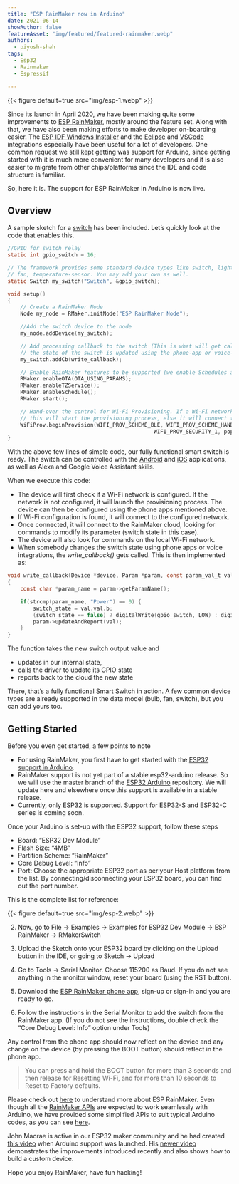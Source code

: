 ```yaml
---
title: "ESP RainMaker now in Arduino"
date: 2021-06-14
showAuthor: false
featureAsset: "img/featured/featured-rainmaker.webp"
authors:
  - piyush-shah
tags:
  - Esp32
  - Rainmaker
  - Espressif

---
```

{{< figure
    default=true
    src="img/esp-1.webp"
    >}}

Since its launch in April 2020, we have been making quite some improvements to [ESP RainMaker](https://rainmaker.espressif.com/), mostly around the feature set. Along with that, we have also been making efforts to make developer on-boarding easier. The [ESP IDF Windows Installer](https://docs.espressif.com/projects/esp-idf/en/latest/esp32/get-started/windows-setup.html#esp-idf-tools-installer) and the [Eclipse](https://github.com/espressif/idf-eclipse-plugin#installing-idf-plugin-using-update-site-url) and [VSCode](https://docs.espressif.com/projects/vscode-esp-idf-extension/en/latest/additionalfeatures/install-esp-components.html) integrations especially have been useful for a lot of developers. One common request we still kept getting was support for Arduino, since getting started with it is much more convenient for many developers and it is also easier to migrate from other chips/platforms since the IDE and code structure is familiar.

So, here it is. The support for ESP RainMaker in Arduino is now live.

## Overview

A sample sketch for a [switch](https://github.com/espressif/arduino-esp32/tree/master/libraries/RainMaker/examples/RMakerSwitch) has been included. Let’s quickly look at the code that enables this.

```c
//GPIO for switch relay
static int gpio_switch = 16;

// The framework provides some standard device types like switch, lightbulb,
// fan, temperature-sensor. You may add your own as well.
static Switch my_switch("Switch", &gpio_switch);

void setup()
{
    // Create a RainMaker Node
    Node my_node = RMaker.initNode("ESP RainMaker Node");

    //Add the switch device to the node
    my_node.addDevice(my_switch);

    // Add processing callback to the switch (This is what will get called when
    // the state of the switch is updated using the phone-app or voice-assistants
    my_switch.addCb(write_callback);

    // Enable RainMaker features to be supported (we enable Schedules and OTA here)
    RMaker.enableOTA(OTA_USING_PARAMS);
    RMaker.enableTZService();
    RMaker.enableSchedule();
    RMaker.start();

    // Hand-over the control for Wi-Fi Provisioning. If a Wi-Fi network is not yet configured,
    // this will start the provisioning process, else it will connect to the Wi-Fi network
    WiFiProv.beginProvision(WIFI_PROV_SCHEME_BLE, WIFI_PROV_SCHEME_HANDLER_FREE_BTDM,
                                              WIFI_PROV_SECURITY_1, pop, service_name);
}
```

With the above few lines of simple code, our fully functional smart switch is ready. The switch can be controlled with the [Android](https://play.google.com/store/apps/details?id=com.espressif.rainmaker) and [iOS](https://apps.apple.com/app/esp-rainmaker/id1497491540) applications, as well as Alexa and Google Voice Assistant skills.

When we execute this code:

- The device will first check if a Wi-Fi network is configured. If the network is not configured, it will launch the provisioning process. The device can then be configured using the phone apps mentioned above.
- If Wi-Fi configuration is found, it will connect to the configured network.
- Once connected, it will connect to the RainMaker cloud, looking for commands to modify its parameter (switch state in this case).
- The device will also look for commands on the local Wi-Fi network.
- When somebody changes the switch state using phone apps or voice integrations, the *write_callback()* gets called. This is then implemented as:

```c
void write_callback(Device *device, Param *param, const param_val_t val, void *priv_data, write_ctx_t *ctx)
{
    const char *param_name = param->getParamName();

    if(strcmp(param_name, "Power") == 0) {
        switch_state = val.val.b;
        (switch_state == false) ? digitalWrite(gpio_switch, LOW) : digitalWrite(gpio_switch, HIGH);
        param->updateAndReport(val);
    }
}
```

The function takes the new switch output value and

- updates in our internal state,
- calls the driver to update its GPIO state
- reports back to the cloud the new state

There, that’s a fully functional Smart Switch in action. A few common device types are already supported in the data model (bulb, fan, switch), but you can add yours too.

## Getting Started

Before you even get started, a few points to note

- For using RainMaker, you first have to get started with the [ESP32 support in Arduino](https://github.com/espressif/arduino-esp32).
- RainMaker support is not yet part of a stable esp32-arduino release. So we will use the master branch of the [ESP32 Arduino](https://github.com/espressif/arduino-esp32) repository. We will update here and elsewhere once this support is available in a stable release.
- Currently, only ESP32 is supported. Support for ESP32-S and ESP32-C series is coming soon.

Once your Arduino is set-up with the ESP32 support, follow these steps

- Board: “ESP32 Dev Module”
- Flash Size: “4MB”
- Partition Scheme: “RainMaker”
- Core Debug Level: “Info”
- Port: Choose the appropriate ESP32 port as per your Host platform from the list. By connecting/disconnecting your ESP32 board, you can find out the port number.

This is the complete list for reference:

{{< figure
    default=true
    src="img/esp-2.webp"
    >}}

2. Now, go to File -> Examples -> Examples for ESP32 Dev Module -> ESP RainMaker -> RMakerSwitch

3. Upload the Sketch onto your ESP32 board by clicking on the Upload button in the IDE, or going to Sketch -> Upload

4. Go to Tools -> Serial Monitor. Choose 115200 as Baud. If you do not see anything in the monitor window, reset your board (using the RST button).

5. Download the [ESP RainMaker phone app](https://rainmaker.espressif.com/docs/quick-links.html#phone-apps), sign-up or sign-in and you are ready to go.

6. Follow the instructions in the Serial Monitor to add the switch from the RainMaker app. (If you do not see the instructions, double check the “Core Debug Level: Info” option under Tools)

Any control from the phone app should now reflect on the device and any change on the device (by pressing the BOOT button) should reflect in the phone app.

> You can press and hold the BOOT button for more than 3 seconds and then release for Resetting Wi-Fi, and for more than 10 seconds to Reset to Factory defaults.

Please check out [here](https://rainmaker.espressif.com/) to understand more about ESP RainMaker. Even though all the [RainMaker APIs](https://docs.espressif.com/projects/esp-rainmaker/en/latest/c-api-reference/index.html) are expected to work seamlessly with Arduino, we have provided some simplified APIs to suit typical Arduino codes, as you can see [here](https://github.com/espressif/arduino-esp32/tree/master/libraries/RainMaker#documentation).

John Macrae is active in our ESP32 maker community and he had created [this video](https://www.youtube.com/watch?v=g-Mw0-lzxdg) when Arduino support was launched. His [newer video](https://www.youtube.com/watch?v=eYVtHuLk008) demonstrates the improvements introduced recently and also shows how to build a custom device.

Hope you enjoy RainMaker, have fun hacking!
